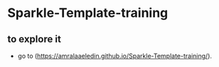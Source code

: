 # Sparkle-Template-training

## to explore it 
- go to (https://amralaaeledin.github.io/Sparkle-Template-training/).
